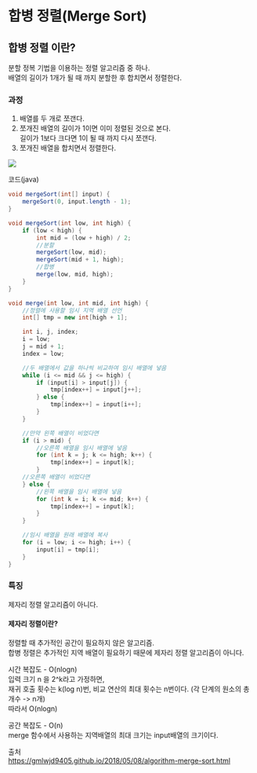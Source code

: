 # 합병 정렬(Merge Sort)
## 합병 정렬 이란?
분할 정복 기법을 이용하는 정렬 알고리즘 중 하나.  
배열의 길이가 1개가 될 때 까지 분할한 후 합치면서 정렬한다.  
### 과정
1. 배열를 두 개로 쪼갠다.
2. 쪼개진 배열의 길이가 1이면 이미 정렬된 것으로 본다.  
길이가 1보다 크다면 1이 될 때 까지 다시 쪼갠다.
3. 쪼개진 배열을 합치면서 정렬한다.

<img src="https://gmlwjd9405.github.io/images/algorithm-merge-sort/merge-sort-concepts.png">

코드(java)  
```java
void mergeSort(int[] input) {
    mergeSort(0, input.length - 1);
}

void mergeSort(int low, int high) {
    if (low < high) {
        int mid = (low + high) / 2;
        //분할
        mergeSort(low, mid);
        mergeSort(mid + 1, high);
        //합병
        merge(low, mid, high);
    }
}

void merge(int low, int mid, int high) {
    //정렬에 사용할 임시 지역 배열 선언
    int[] tmp = new int[high + 1];

    int i, j, index;
    i = low;
    j = mid + 1;
    index = low;

    //두 배열에서 값을 하나씩 비교하여 임시 배열에 넣음
    while (i <= mid && j <= high) {
        if (input[i] > input[j]) {
            tmp[index++] = input[j++];
        } else {
            tmp[index++] = input[i++];
        }
    }

    //만약 왼쪽 배열이 비었다면
    if (i > mid) {
        //오른쪽 배열을 임시 배열에 넣음
        for (int k = j; k <= high; k++) {
            tmp[index++] = input[k];
        }
    //오른쪽 배열이 비었다면    
    } else {
        //왼쪽 배열을 임시 배열에 넣음
        for (int k = i; k <= mid; k++) {
            tmp[index++] = input[k];
        }
    }

    //임시 배열을 원래 배열에 복사
    for (i = low; i <= high; i++) {
        input[i] = tmp[i];
    }
}
```
### 특징
제자리 정렬 알고리즘이 아니다.  
#### 제자리 정렬이란?
정렬할 때 추가적인 공간이 필요하지 않은 알고리즘.  
합병 정렬은 추가적인 지역 배열이 필요하기 때문에 제자리 정렬 알고리즘이 아니다.  
  
시간 복잡도 - O(nlogn)  
입력 크기 n 을 2^k라고 가정하면,  
재귀 호출 횟수는 k(log n)번, 비교 연산의 최대 횟수는 n번이다. 
(각 단계의 원소의 총 개수 -> n개)  
따라서 O(nlogn)
  
공간 복잡도 - O(n)  
merge 함수에서 사용하는 지역배열의 최대 크기는 input배열의 크기이다.

출처  
https://gmlwjd9405.github.io/2018/05/08/algorithm-merge-sort.html

    
    
